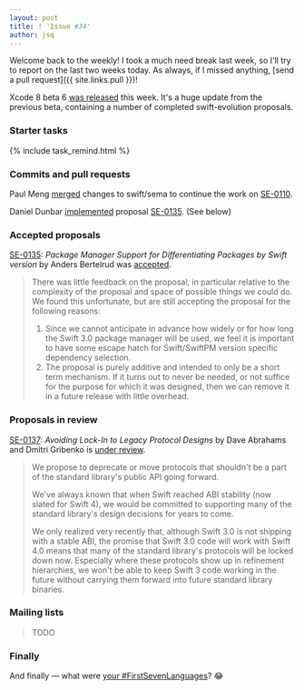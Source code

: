 ```yaml
---
layout: post
title: ! 'Issue #34'
author: jsq
---
```


Welcome back to the weekly! I took a much need break last week, so I'll try to report on the last two weeks today. As always, if I missed anything, [send a pull request]({{ site.links.pull }})!

Xcode 8 beta 6 [was released](http://adcdownload.apple.com/Developer_Tools/Xcode_8_beta_6/Release_Notes_for_Xcode_8_beta_6.pdf) this week. It's a huge update from the previous beta, containing a number of completed swift-evolution proposals.

<!--excerpt-->

### Starter tasks

{% include task_remind.html %}

### Commits and pull requests

Paul Meng [merged](https://github.com/apple/swift/pull/4102) changes to swift/sema to continue the work on [SE-0110](https://github.com/apple/swift-evolution/blob/master/proposals/0110-distingish-single-tuple-arg.md).

Daniel Dunbar [implemented](https://github.com/apple/swift-package-manager/pull/589) proposal [SE-0135](https://github.com/apple/swift-evolution/blob/master/proposals/0135-package-manager-support-for-differentiating-packages-by-swift-version.md). (See below)

### Accepted proposals

[SE-0135](https://github.com/apple/swift-evolution/blob/master/proposals/0135-package-manager-support-for-differentiating-packages-by-swift-version.md): *Package Manager Support for Differentiating Packages by Swift version* by Anders Bertelrud was [accepted](https://lists.swift.org/pipermail/swift-build-dev/Week-of-Mon-20160801/000587.html).

> There was little feedback on the proposal, in particular relative to the complexity of the proposal and space of possible things we could do. We found this unfortunate, but are still accepting the proposal for the following reasons:
>
> 1. Since we cannot anticipate in advance how widely or for how long the Swift 3.0 package manager will be used, we feel it is important to have some escape hatch for Swift/SwiftPM version specific dependency selection.
> 2. The proposal is purely additive and intended to only be a short term mechanism. If it turns out to never be needed, or not suffice for the purpose for which it was designed, then we can remove it in a future release with little overhead.

### Proposals in review

[SE-0137](https://github.com/apple/swift-evolution/blob/master/proposals/0137-avoiding-lock-in.md): *Avoiding Lock-In to Legacy Protocol Designs* by Dave Abrahams and Dmitri Gribenko is [under review](https://lists.swift.org/pipermail/swift-evolution-announce/2016-August/000270.html).

> We propose to deprecate or move protocols that shouldn't be a part of the standard library's public API going forward.
>
> We've always known that when Swift reached ABI stability (now slated for Swift 4), we would be committed to supporting many of the standard library's design decisions for years to come.
>
> We only realized very recently that, although Swift 3.0 is not shipping with a stable ABI, the promise that Swift 3.0 code will work with Swift 4.0 means that many of the standard library's protocols will be locked down now. Especially where these protocols show up in refinement hierarchies, we won't be able to keep Swift 3 code working in the future without carrying them forward into future standard library binaries.

### Mailing lists

> TODO

### Finally

And finally &mdash; what were [your #FirstSevenLanguages](https://twitter.com/NeoNacho/status/764909840699449344)? 😂
